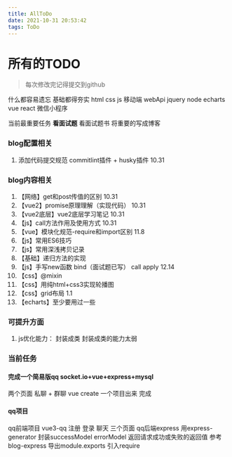 ```yaml
---
title: AllToDo
date: 2021-10-31 20:53:42
tags: ToDo
---
```


# 所有的TODO

> 每次修改完记得提交到github

什么都容易遗忘 基础都得夯实 
html css js 移动端 webApi jquery node echarts vue react 微信小程序  

当前最重要任务  **看面试题**
看面试题书 将重要的写成博客

### blog配置相关
1. 添加代码提交规范 commitlint插件 + husky插件  10.31


### blog内容相关
1. 【网络】get和post传值的区别  10.31
2. 【vue2】promise原理理解（实现代码）  10.31
3. 【vue2底层】vue2底层学习笔记  10.31
4. 【js】call方法作用及使用方式  10.31
5. 【vue】模块化规范-require和import区别 11.8
6. 【js】常用ES6技巧
7. 【js】常用深浅拷贝记录
8. 【基础】递归方法的实现
9. 【js】手写new函数 bind（面试题已写） call apply 12.14
10. 【css】@mixin
11. 【css】用纯html+css3实现轮播图
12. 【css】grid布局  1.1
13. 【echarts】至少要用过一些


### 可提升方面
1. js优化能力： 封装成类   封装成类的能力太弱


### 当前任务
#### 完成一个简易版qq   socket.io+vue+express+mysql
两个页面 私聊 + 群聊 
vue create 一个项目出来 完成
#### qq项目
qq前端项目   vue3-qq  注册  登录  聊天  三个页面
qq后端express 用express-generator   封装successModel  errorModel 返回请求成功或失败的返回值  参考blog-express  导出module.exports  引入require